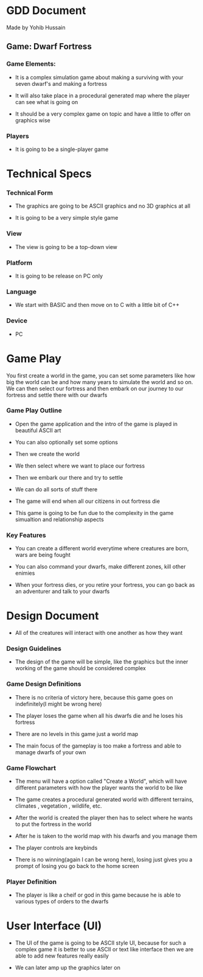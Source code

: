 # GDD Document 

Made by Yohib Hussain

## Game: Dwarf Fortress

### Game Elements: 

- It is a complex simulation game about making a surviving with your seven dwarf's and making a fortress

- It will also take place in a procedural generated map where the player can see what is going on

- It should be a very complex game on topic and have a little to offer on graphics wise

### Players

- It is going to be a single-player game 

# Technical Specs


### Technical Form

- The graphics are going to be ASCII graphics and no 3D graphics at all

- It is going to be a very simple style game

### View

- The view is going to be a top-down view 

### Platform

- It is going to be release on PC only

### Language

- We start with BASIC and then move on to C with a little bit of C++

### Device

- PC

# Game Play

You first create a world in the game, you can set some parameters like how big the world can be and how many years to simulate the world and so on. We can then select our fortress and then embark on our journey to our fortress and settle there with our dwarfs

### Game Play Outline

- Open the game application and the intro of the game is played in beautiful ASCII art

- You can also optionally set some options

- Then we create the world

- We then select where we want to place our fortress

- Then we embark our there and try to settle

- We can do all sorts of stuff there

- The game will end when all our citizens in out fortress die

- This game is going to be fun due to the complexity in the game simualtion and relationship aspects

### Key Features

- You can create a different world everytime where creatures are born, wars are being fought

- You can also command your dwarfs, make different zones, kill other enimies

- When your fortress dies, or you retire your fortress, you can go back as an adventurer and talk to your dwarfs

# Design Document

- All of the creatures will interact with one another as how they want

### Design Guidelines

- The design of the game will be simple, like the graphics but the inner working of the game should be considered complex

### Game Design Definitions 

- There is no criteria of victory here, because this game goes on indefinitely(I might be wrong here)

- The player loses the game when all his dwarfs die and he loses his fortress

- There are no levels in this game just a world map

- The main focus of the gameplay is too make a fortress and able to manage dwarfs of your own

### Game Flowchart

- The menu will have a option called "Create a World", which will have different parameters with how the player wants the world to be like

- The game creates a procedural generated world with different terrains, climates , vegetation , wildlife, etc.

- After the world is created the player then has to select where he wants to put the fortress in the world

- After he is taken to the world map with his dwarfs and you manage them

- The player controls are keybinds

- There is no winning(again I can be wrong here), losing just gives you a prompt of losing you go back to the home screen

### Player Definition

- The player is like a cheif or god in this game because he is able to various types of orders to the dwarfs

# User Interface (UI)

- The UI of the game is going to be ASCII style UI, because for such a complex game it is better to use ASCII or text like interface then we are able to add new features really easily 

- We can later amp up the graphics later on